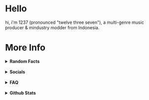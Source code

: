 # Hello

hi, i'm 1237 (pronounced "twelve three seven"), a multi-genre music producer & mindustry modder from Indonesia.

# More Info

<details>
<summary><b>Random Facts</b></summary>
- i'm currently learning java (the programming language, not the spoken language).
- my internet alias is 1237, but (almost) everybody on the internet calls me 1234.
- most of my music are made in fl studio mobile.
- i like releasing albums.
- even though i'm a music producer, i've never made a music-related program.
- i like playing mindustry and making mindustry mods. and i have captured 160 sectors in the (mindustry) campaign. and i've never captured sector 24.
- most of my art/sprites/music are weird and very experimental.
- binary0011 isn't my first mindustry mod.
</details>
<br>
<details>
<summary><b>Socials</b></summary>
1. https://youtube.com/1237yt
2. https://discord.gg/j6FYRPhzFt
3. https://spoti.fi/3PMF0ei
4. https://1237.bandcamp.com/
5. https://instagram.com/12three7/
6. https://soundcloud.app.goo.gl/9Cn8p
7. https://weeklybeats.com/12three7/
8. https://github.com/12three7/
9. https://creator.nightcafe.studio/u/1237
</details>
<br>
<details>
<summary><b>FAQ</b></summary>
**q: what daw(/software) do you use to make music?**

_a: fl studio mobile (latihan resampling, return, 4'41"...), fl studio 20 (industrial activity, nights, virus...), ~~ableton live 11 trial (50 (l), 51, (li), 4'31"...)~~ , famitracker (mengejar ketertinggalan ii, jangan terburu-buru, 46 (xlvi)...), lsdj (w4s1, w5s1, lagu teraneh sedunia...)_

**q: what genre(s) (/style) of music do you produce?**

_a: ambient, chiptune/8-bit, house, acid house, future house, experimental, experimental electronic, improvisation, generative, dark ambient, lofi, lofi hip-hop, hip-hop/trap, future bass, dubstep, deathstep, riddim dubstep, electro, complextro, electro house, edm, trance, psytrance, tech trance, drum and bass, drumstep._

**q: why do you often release albums? / how do you make/produce a lot of music (in a ""short"" time)?**

_a: I don't know._

**q: why is all your album artwork/cover grayscale?**

_a: I like grayscale art (/color)._

**q: what happened to your youtube channel?**

_a: I deleted my old youtube channel (which has 154 subscribers) on March 3, 2021. I created a new youtube channel on February 28, 2021. I deleted my old channel because it was "connected" with the topic channel for 1235._ <br> ***note: I changed the artist name from 1235 to "1237" on December 23, 2020.***

**q: what happened to your old youtube videos/songs?**

_a: I deleted them._

**q: am i allowed to use your music (as a backsound/soundtrack) for my videos/livestreams/games/__?**

_a: as long as you credit me (in the description/credits), yes, you're allowed to use my music._

**q: why is your artist name 1237? / why you change your artist name from 1235 to 1237?**

_a: because there's an artist(/band?) called 1235 that makes music longer than me._

**q: what does the name (number?) "1237" mean?**

_a: that name doesn't have any meaning at all._
</details>
<br>
<details><summary><b>Github Stats</b></summary>

![1237's GitHub Stats](https://github-readme-stats.vercel.app/api?username=12three7&show_icons=true&theme=radical)
<a href="https://github.com"><img align="center" src="https://github-readme-stats.vercel.app/api/top-langs/?username=12three7&layout=compact&theme=radical&hide_border=false" /></a>
[![GitHub Streak](http://github-readme-streak-stats.herokuapp.com?user=12three7&hide_border=false&background=141321&ring=FC428C&fire=E8CA43&dates=A7FCF5&currStreakLabel=FFFFFF&sideNums=A7FCF5&currStreakNum=E8CA43&sideLabels=FFFFFF&stroke=FFFFFF)](#)
[![trophy](https://github-profile-trophy.vercel.app/?username=12three7&theme=radical)](https://github.com/ryo-ma/github-profile-trophy)
</details>
<br>
